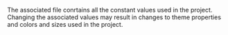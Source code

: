 The associated file conrtains all the constant values used in the project.
Changing the associated values may result in changes to theme properties and colors and sizes used in the project.